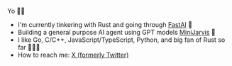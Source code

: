 Yo 👋🏼

- I'm currently tinkering with Rust and going through [FastAI](https://course.fast.ai) 🔭
- Building a general purpose AI agent using GPT models [MiniJarvis](https://github.com/modsoussi/mini-jarvis) 🤖
- I like Go, C/C++, JavaScript/TypeScript, Python, and big fan of Rust so far 👨🏻‍💻
- How to reach me: [X (formerly Twitter)](https://x.com/modsoussi) 
